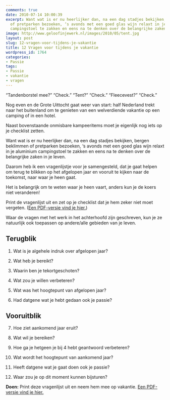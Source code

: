 ```yaml
---
comments: true
date: 2010-07-14 10:00:39
excerpt: Want wat is er nu heerlijker dan, na een dag stadjes bekijken, bergen beklimmen
  of pretparken bezoeken, ‘s avonds met een goed glas wijn relaxt in je aluminium
  campingstoel te zakken en eens na te denken over de belangrijke zaken in je leven.
image: http://www.geloofinjewerk.nl/images/2010/05/tent.jpg
layout: post
slug: 12-vragen-voor-tijdens-je-vakantie
title: 12 Vragen voor tijdens je vakantie
wordpress_id: 1764
categories:
- Passie
tags:
- Passie
- vakantie
- vragen
---
```


“Tandenborstel mee?” “Check.” “Tent?” “Check.” “Fleecevest?” “Check.”

Nog even en de Grote Uittocht gaat weer van start: half Nederland trekt naar het buitenland om te genieten van een welverdiende vakantie op een camping of in een hotel.

Naast bovenstaande onmisbare kampeeritems moet je eigenlijk nog iets op je checklist zetten.



Want wat is er nu heerlijker dan, na een dag stadjes bekijken, bergen beklimmen of pretparken bezoeken, ‘s avonds met een goed glas wijn relaxt in je aluminium campingstoel te zakken en eens na te denken over de belangrijke zaken in je leven.

Daarom heb ik een vragenlijstje voor je samengesteld, dat je gaat helpen om terug te blikken op het afgelopen jaar en vooruit te kijken naar de toekomst, naar waar je heen gaat.



Het is belangrijk om te weten waar je heen vaart, anders kun je de koers niet veranderen!



Print de vragenlijst uit en zet op je checklist dat je hem zeker niet moet vergeten. ([Een PDF-versie vind je hier.](http://www.geloofinjewerk.nl/images/2010/07/Vragenlijst-vakantie.pdf))

Waar de vragen met het werk in het achterhoofd zijn geschreven, kun je ze natuurlijk ook toepassen op andere/alle gebieden van je leven.


## Terugblik





	
  1. Wat is je algehele indruk over afgelopen jaar?

	
  2. Wat heb je bereikt?

	
  3. Waarin ben je tekortgeschoten?

	
  4. Wat zou je willen verbeteren?

	
  5. Wat was het hoogtepunt van afgelopen jaar?

	
  6. Had datgene wat je hebt gedaan ook je passie?




## Vooruitblik





	
  7. Hoe ziet aankomend jaar eruit?

	
  8. Wat wil je bereiken?

	
  9. Hoe ga je hetgeen je bij 4 hebt geantwoord verbeteren?

	
  10. Wat wordt het hoogtepunt van aankomend jaar?

	
  11. Heeft datgene wat je gaat doen ook je passie?

	
  12. Waar zou je op dit moment kunnen bijsturen?


**Doen:** Print deze vragenlijst uit en neem hem mee op vakantie. [Een PDF-versie vind je hier.](http://www.geloofinjewerk.nl/images/2010/07/Vragenlijst-vakantie.pdf)
